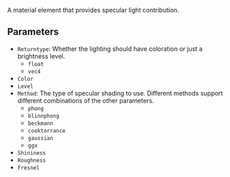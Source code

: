 A material element that provides specular light contribution.

## Parameters

* `Returntype`: Whether the lighting should have coloration or just a brightness level.
  * `float`
  * `vec4`
* `Color`
* `Level`
* `Method`: The type of specular shading to use. Different methods support different combinations of the other parameters.
  * `phong`
  * `blinnphong`
  * `beckmann`
  * `cooktorrance`
  * `gaussian`
  * `ggx`
* `Shininess`
* `Roughness`
* `Fresnel`